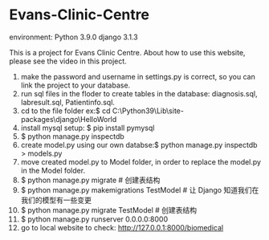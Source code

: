 # Evans-Clinic-Centre
environment: Python 3.9.0 django 3.1.3 

This is a project for Evans Clinic Centre.
About how to use this website, please see the video in this project.
1. make the password and username in settings.py is correct, so you can link the project to your database.
2. run sql files in the floder to create tables in the database: diagnosis.sql, labresult.sql, Patientinfo.sql.
3. cd to the file folder ex:$ cd C:\Python39\Lib\site-packages\django\HelloWorld
4. install mysql setup: $ pip install pymysql
5. $ python manage.py inspectdb
6. create model.py using our own databse:$ python manage.py inspectdb > models.py
7. move created model.py to Model folder, in order to replace the model.py in the Model folder.
8. $ python manage.py migrate   # 创建表结构
9. $ python manage.py makemigrations TestModel  # 让 Django 知道我们在我们的模型有一些变更
10. $ python manage.py migrate TestModel   # 创建表结构
11. $ python manage.py runserver 0.0.0.0:8000
12. go to local website to check: http://127.0.0.1:8000/biomedical
